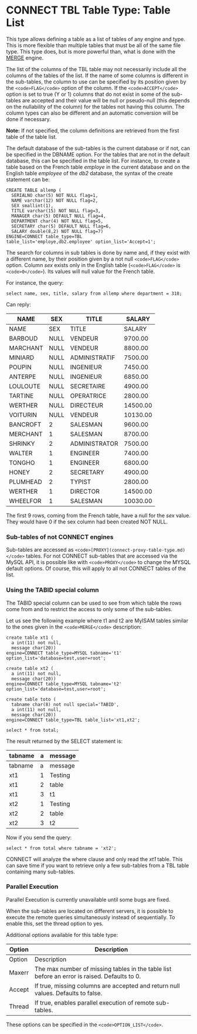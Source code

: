 
# CONNECT TBL Table Type: Table List

This type allows defining a table as a list of tables of any engine and type.
This is more flexible than multiple tables that must be all of the same file
type. This type does, but is more powerful than, what is done with the [MERGE](../../merge.md)
engine.


The list of the columns of the TBL table may not necessarily include all the
columns of the tables of the list. If the name of some columns is different in
the sub-tables, the column to use can be specified by its position given by the
`<code>FLAG</code>` option of the column. If the `<code>ACCEPT</code>` option is set to true (Y or 1)
columns that do not exist in some of the sub-tables are accepted and their
value will be null or
pseudo-null (this depends on the nullability of the column) for
the tables not having this column. The column types can also be different and
an automatic conversion will be done if necessary.


**Note:** If not specified, the column definitions are retrieved from the first
table of the table list.


The default database of the sub-tables is the current database or if not, can
be specified in the DBNAME option. For the tables that are not in the default
database, this can be specified in the table list. For instance, to create a
table based on the French table *employe* in the current database and on the
English table *employee* of the *db2* database, the syntax of the create
statement can be:


```
CREATE TABLE allemp (
  SERIALNO char(5) NOT NULL flag=1,
  NAME varchar(12) NOT NULL flag=2,
  SEX smallint(1),
  TITLE varchar(15) NOT NULL flag=3,
  MANAGER char(5) DEFAULT NULL flag=4,
  DEPARTMENT char(4) NOT NULL flag=5,
  SECRETARY char(5) DEFAULT NULL flag=6,
  SALARY double(8,2) NOT NULL flag=7)
ENGINE=CONNECT table_type=TBL
table_list='employe,db2.employee' option_list='Accept=1';
```

The search for columns in sub tables is done by name and, if they exist with a
different name, by their position given by a not null `<code>FLAG</code>` option.
Column *sex* exists only in the English table (`<code>FLAG</code>` is `<code>0</code>`). Its values
will null value for the French table.


For instance, the query:


```
select name, sex, title, salary from allemp where department = 318;
```

Can reply:



| NAME | SEX | TITLE | SALARY |
| --- | --- | --- | --- |
| NAME | SEX | TITLE | SALARY |
| BARBOUD | NULL | VENDEUR | 9700.00 |
| MARCHANT | NULL | VENDEUR | 8800.00 |
| MINIARD | NULL | ADMINISTRATIF | 7500.00 |
| POUPIN | NULL | INGENIEUR | 7450.00 |
| ANTERPE | NULL | INGENIEUR | 6850.00 |
| LOULOUTE | NULL | SECRETAIRE | 4900.00 |
| TARTINE | NULL | OPERATRICE | 2800.00 |
| WERTHER | NULL | DIRECTEUR | 14500.00 |
| VOITURIN | NULL | VENDEUR | 10130.00 |
| BANCROFT | 2 | SALESMAN | 9600.00 |
| MERCHANT | 1 | SALESMAN | 8700.00 |
| SHRINKY | 2 | ADMINISTRATOR | 7500.00 |
| WALTER | 1 | ENGINEER | 7400.00 |
| TONGHO | 1 | ENGINEER | 6800.00 |
| HONEY | 2 | SECRETARY | 4900.00 |
| PLUMHEAD | 2 | TYPIST | 2800.00 |
| WERTHER | 1 | DIRECTOR | 14500.00 |
| WHEELFOR | 1 | SALESMAN | 10030.00 |



The first 9 rows, coming from the French table, have a null for the *sex*
value. They would have 0 if the sex column had been created NOT NULL.


### Sub-tables of not CONNECT engines


Sub-tables are accessed as `<code>[PROXY](connect-proxy-table-type.md)</code>`
tables. For not CONNECT sub-tables that are accessed via the MySQL API, it is
possible like with `<code>PROXY</code>` to change the MYSQL default options. Of course,
this will apply to all not CONNECT tables of the list.


### Using the TABID special column


The TABID special column can be used to see from which table the rows come from
and to restrict the access to only some of the sub-tables.


Let us see the following example where t1 and t2 are MyISAM tables similar to
the ones given in the `<code>MERGE</code>` description:


```
create table xt1 (
  a int(11) not null,
  message char(20))
engine=CONNECT table_type=MYSQL tabname='t1'
option_list='database=test,user=root';

create table xt2 (
  a int(11) not null,
  message char(20))
engine=CONNECT table_type=MYSQL tabname='t2'
option_list='database=test,user=root';

create table toto (
  tabname char(8) not null special='TABID',
  a int(11) not null,
  message char(20))
engine=CONNECT table_type=TBL table_list='xt1,xt2';

select * from total;
```

The result returned by the SELECT statement is:



| tabname | a | message |
| --- | --- | --- |
| tabname | a | message |
| xt1 | 1 | Testing |
| xt1 | 2 | table |
| xt1 | 3 | t1 |
| xt2 | 1 | Testing |
| xt2 | 2 | table |
| xt2 | 3 | t2 |



Now if you send the query:


```
select * from total where tabname = 'xt2';
```

CONNECT will analyze the where clause and only read the *xt1* table. This can
save time if you want to retrieve only a few sub-tables from a TBL table
containing many sub-tables.


### Parallel Execution


Parallel Execution is currently unavailable until some bugs are fixed.


When the sub-tables are located on different servers, it is possible to execute the remote queries simultaneously instead of sequentially. To enable this, set the thread option to yes.


Additional options available for this table type:



| Option | Description |
| --- | --- |
| Option | Description |
| Maxerr | The max number of missing tables in the table list before an error is raised. Defaults to 0. |
| Accept | If true, missing columns are accepted and return null values. Defaults to false. |
| Thread | If true, enables parallel execution of remote sub-tables. |



These options can be specified in the `<code>OPTION_LIST</code>`.




